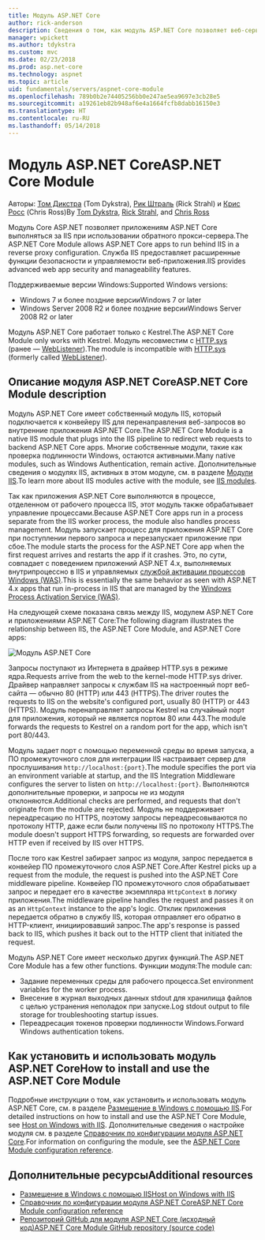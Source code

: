```yaml
---
title: Модуль ASP.NET Core
author: rick-anderson
description: Сведения о том, как модуль ASP.NET Core позволяет веб-серверу Kestrel использовать IIS или IIS Express в качестве обратного прокси-сервера.
manager: wpickett
ms.author: tdykstra
ms.custom: mvc
ms.date: 02/23/2018
ms.prod: asp.net-core
ms.technology: aspnet
ms.topic: article
uid: fundamentals/servers/aspnet-core-module
ms.openlocfilehash: 789b0b2e74405256bb0e247ae5ea9697e3cb28e5
ms.sourcegitcommit: a19261eb82b948af6e4a1664fcfb8dabb16150e3
ms.translationtype: HT
ms.contentlocale: ru-RU
ms.lasthandoff: 05/14/2018
---
```

# <a name="aspnet-core-module"></a><span data-ttu-id="43662-103">Модуль ASP.NET Core</span><span class="sxs-lookup"><span data-stu-id="43662-103">ASP.NET Core Module</span></span>

<span data-ttu-id="43662-104">Авторы: [Том Дикстра](https://github.com/tdykstra) (Tom Dykstra), [Рик Штраль](https://github.com/RickStrahl) (Rick Strahl) и [Крис Росс](https://github.com/Tratcher) (Chris Ross)</span><span class="sxs-lookup"><span data-stu-id="43662-104">By [Tom Dykstra](https://github.com/tdykstra), [Rick Strahl](https://github.com/RickStrahl), and [Chris Ross](https://github.com/Tratcher)</span></span> 

<span data-ttu-id="43662-105">Модуль Core ASP.NET позволяет приложениям ASP.NET Core выполняться за IIS при использовании обратного прокси-сервера.</span><span class="sxs-lookup"><span data-stu-id="43662-105">The ASP.NET Core Module allows ASP.NET Core apps to run behind IIS in a reverse proxy configuration.</span></span> <span data-ttu-id="43662-106">Служба IIS предоставляет расширенные функции безопасности и управляемости веб-приложения.</span><span class="sxs-lookup"><span data-stu-id="43662-106">IIS provides advanced web app security and manageability features.</span></span>

<span data-ttu-id="43662-107">Поддерживаемые версии Windows:</span><span class="sxs-lookup"><span data-stu-id="43662-107">Supported Windows versions:</span></span>

* <span data-ttu-id="43662-108">Windows 7 и более поздние версии</span><span class="sxs-lookup"><span data-stu-id="43662-108">Windows 7 or later</span></span>
* <span data-ttu-id="43662-109">Windows Server 2008 R2 и более поздние версии</span><span class="sxs-lookup"><span data-stu-id="43662-109">Windows Server 2008 R2 or later</span></span>

<span data-ttu-id="43662-110">Модуль ASP.NET Core работает только с Kestrel.</span><span class="sxs-lookup"><span data-stu-id="43662-110">The ASP.NET Core Module only works with Kestrel.</span></span> <span data-ttu-id="43662-111">Модуль несовместим с [HTTP.sys](xref:fundamentals/servers/httpsys) (ранее — [WebListener](xref:fundamentals/servers/weblistener)).</span><span class="sxs-lookup"><span data-stu-id="43662-111">The module is incompatible with [HTTP.sys](xref:fundamentals/servers/httpsys) (formerly called [WebListener](xref:fundamentals/servers/weblistener)).</span></span>

## <a name="aspnet-core-module-description"></a><span data-ttu-id="43662-112">Описание модуля ASP.NET Core</span><span class="sxs-lookup"><span data-stu-id="43662-112">ASP.NET Core Module description</span></span>

<span data-ttu-id="43662-113">Модуль ASP.NET Core имеет собственный модуль IIS, который подключается к конвейеру IIS для перенаправления веб-запросов во внутренние приложения ASP.NET Core.</span><span class="sxs-lookup"><span data-stu-id="43662-113">The ASP.NET Core Module is a native IIS module that plugs into the IIS pipeline to redirect web requests to backend ASP.NET Core apps.</span></span> <span data-ttu-id="43662-114">Многие собственные модули, такие как проверка подлинности Windows, остаются активными.</span><span class="sxs-lookup"><span data-stu-id="43662-114">Many native modules, such as Windows Authentication, remain active.</span></span> <span data-ttu-id="43662-115">Дополнительные сведения о модулях IIS, активных в этом модуле, см. в разделе [Модули IIS](xref:host-and-deploy/iis/modules).</span><span class="sxs-lookup"><span data-stu-id="43662-115">To learn more about IIS modules active with the module, see [IIS modules](xref:host-and-deploy/iis/modules).</span></span>

<span data-ttu-id="43662-116">Так как приложения ASP.NET Core выполняются в процессе, отделенном от рабочего процесса IIS, этот модуль также обрабатывает управление процессами.</span><span class="sxs-lookup"><span data-stu-id="43662-116">Because ASP.NET Core apps run in a process separate from the IIS worker process, the module also handles process management.</span></span> <span data-ttu-id="43662-117">Модуль запускает процесс для приложения ASP.NET Core при поступлении первого запроса и перезапускает приложение при сбое.</span><span class="sxs-lookup"><span data-stu-id="43662-117">The module starts the process for the ASP.NET Core app when the first request arrives and restarts the app if it crashes.</span></span> <span data-ttu-id="43662-118">Это, по сути, совпадает с поведением приложений ASP.NET 4.x, выполняемых внутрипроцессно в IIS и управляемых [службой активации процессов Windows (WAS)](/iis/manage/provisioning-and-managing-iis/features-of-the-windows-process-activation-service-was).</span><span class="sxs-lookup"><span data-stu-id="43662-118">This is essentially the same behavior as seen with ASP.NET 4.x apps that run in-process in IIS that are managed by the [Windows Process Activation Service (WAS)](/iis/manage/provisioning-and-managing-iis/features-of-the-windows-process-activation-service-was).</span></span>

<span data-ttu-id="43662-119">На следующей схеме показана связь между IIS, модулем ASP.NET Core и приложениями ASP.NET Core:</span><span class="sxs-lookup"><span data-stu-id="43662-119">The following diagram illustrates the relationship between IIS, the ASP.NET Core Module, and ASP.NET Core apps:</span></span>

![Модуль ASP.NET Core](aspnet-core-module/_static/ancm.png)

<span data-ttu-id="43662-121">Запросы поступают из Интернета в драйвер HTTP.sys в режиме ядра.</span><span class="sxs-lookup"><span data-stu-id="43662-121">Requests arrive from the web to the kernel-mode HTTP.sys driver.</span></span> <span data-ttu-id="43662-122">Драйвер направляет запросы к службам IIS на настроенный порт веб-сайта — обычно 80 (HTTP) или 443 (HTTPS).</span><span class="sxs-lookup"><span data-stu-id="43662-122">The driver routes the requests to IIS on the website's configured port, usually 80 (HTTP) or 443 (HTTPS).</span></span> <span data-ttu-id="43662-123">Модуль перенаправляет запросы Kestrel на случайный порт для приложения, который не является портом 80 или 443.</span><span class="sxs-lookup"><span data-stu-id="43662-123">The module forwards the requests to Kestrel on a random port for the app, which isn't port 80/443.</span></span>

<span data-ttu-id="43662-124">Модуль задает порт с помощью переменной среды во время запуска, а ПО промежуточного слоя для интеграции IIS настраивает сервер для прослушивания `http://localhost:{port}`.</span><span class="sxs-lookup"><span data-stu-id="43662-124">The module specifies the port via an environment variable at startup, and the IIS Integration Middleware configures the server to listen on `http://localhost:{port}`.</span></span> <span data-ttu-id="43662-125">Выполняются дополнительные проверки, и запросы не из модуля отклоняются.</span><span class="sxs-lookup"><span data-stu-id="43662-125">Additional checks are performed, and requests that don't originate from the module are rejected.</span></span> <span data-ttu-id="43662-126">Модуль не поддерживает переадресацию по HTTPS, поэтому запросы переадресовываются по протоколу HTTP, даже если были получены IIS по протоколу HTTPS.</span><span class="sxs-lookup"><span data-stu-id="43662-126">The module doesn't support HTTPS forwarding, so requests are forwarded over HTTP even if received by IIS over HTTPS.</span></span>

<span data-ttu-id="43662-127">После того как Kestrel забирает запрос из модуля, запрос передается в конвейер ПО промежуточного слоя ASP.NET Core.</span><span class="sxs-lookup"><span data-stu-id="43662-127">After Kestrel picks up a request from the module, the request is pushed into the ASP.NET Core middleware pipeline.</span></span> <span data-ttu-id="43662-128">Конвейер ПО промежуточного слоя обрабатывает запрос и передает его в качестве экземпляра `HttpContext` в логику приложения.</span><span class="sxs-lookup"><span data-stu-id="43662-128">The middleware pipeline handles the request and passes it on as an `HttpContext` instance to the app's logic.</span></span> <span data-ttu-id="43662-129">Отклик приложения передается обратно в службу IIS, которая отправляет его обратно в HTTP-клиент, инициировавший запрос.</span><span class="sxs-lookup"><span data-stu-id="43662-129">The app's response is passed back to IIS, which pushes it back out to the HTTP client that initiated the request.</span></span>

<span data-ttu-id="43662-130">Модуль ASP.NET Core имеет несколько других функций.</span><span class="sxs-lookup"><span data-stu-id="43662-130">The ASP.NET Core Module has a few other functions.</span></span> <span data-ttu-id="43662-131">Функции модуля:</span><span class="sxs-lookup"><span data-stu-id="43662-131">The module can:</span></span>

* <span data-ttu-id="43662-132">Задание переменных среды для рабочего процесса.</span><span class="sxs-lookup"><span data-stu-id="43662-132">Set environment variables for the worker process.</span></span>
* <span data-ttu-id="43662-133">Внесение в журнал выходных данных stdout для хранилища файлов с целью устранения неполадок при запуске.</span><span class="sxs-lookup"><span data-stu-id="43662-133">Log stdout output to file storage for troubleshooting startup issues.</span></span>
* <span data-ttu-id="43662-134">Переадресация токенов проверки подлинности Windows.</span><span class="sxs-lookup"><span data-stu-id="43662-134">Forward Windows authentication tokens.</span></span>

## <a name="how-to-install-and-use-the-aspnet-core-module"></a><span data-ttu-id="43662-135">Как установить и использовать модуль ASP.NET Core</span><span class="sxs-lookup"><span data-stu-id="43662-135">How to install and use the ASP.NET Core Module</span></span>

<span data-ttu-id="43662-136">Подробные инструкции о том, как установить и использовать модуль ASP.NET Core, см. в разделе [Размещение в Windows с помощью IIS](xref:host-and-deploy/iis/index).</span><span class="sxs-lookup"><span data-stu-id="43662-136">For detailed instructions on how to install and use the ASP.NET Core Module, see [Host on Windows with IIS](xref:host-and-deploy/iis/index).</span></span> <span data-ttu-id="43662-137">Дополнительные сведения о настройке модуля см. в разделе [Справочник по конфигурации модуля ASP.NET Core](xref:host-and-deploy/aspnet-core-module).</span><span class="sxs-lookup"><span data-stu-id="43662-137">For information on configuring the module, see the [ASP.NET Core Module configuration reference](xref:host-and-deploy/aspnet-core-module).</span></span>

## <a name="additional-resources"></a><span data-ttu-id="43662-138">Дополнительные ресурсы</span><span class="sxs-lookup"><span data-stu-id="43662-138">Additional resources</span></span>

* [<span data-ttu-id="43662-139">Размещение в Windows с помощью IIS</span><span class="sxs-lookup"><span data-stu-id="43662-139">Host on Windows with IIS</span></span>](xref:host-and-deploy/iis/index)
* [<span data-ttu-id="43662-140">Справочник по конфигурации модуля ASP.NET Core</span><span class="sxs-lookup"><span data-stu-id="43662-140">ASP.NET Core Module configuration reference</span></span>](xref:host-and-deploy/aspnet-core-module)
* [<span data-ttu-id="43662-141">Репозиторий GitHub для модуля ASP.NET Core (исходный код)</span><span class="sxs-lookup"><span data-stu-id="43662-141">ASP.NET Core Module GitHub repository (source code)</span></span>](https://github.com/aspnet/AspNetCoreModule)
